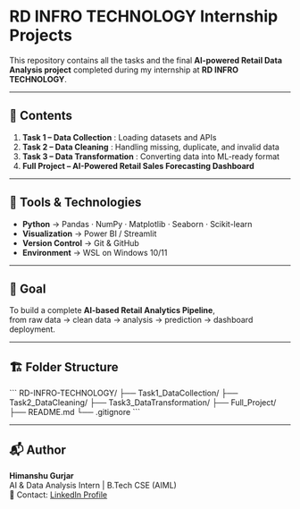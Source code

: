 # RD INFRO TECHNOLOGY Internship Projects

This repository contains all the tasks and the final **AI-powered Retail Data Analysis project** completed during my internship at **RD INFRO TECHNOLOGY**.

---

## 📘 Contents
1. **Task 1 – Data Collection** : Loading datasets and APIs  
2. **Task 2 – Data Cleaning** : Handling missing, duplicate, and invalid data  
3. **Task 3 – Data Transformation** : Converting data into ML-ready format  
4. **Full Project – AI-Powered Retail Sales Forecasting Dashboard**

---

## 🧠 Tools & Technologies
- **Python** → Pandas · NumPy · Matplotlib · Seaborn · Scikit-learn  
- **Visualization** → Power BI / Streamlit  
- **Version Control** → Git & GitHub  
- **Environment** → WSL on Windows 10/11  

---

## 🚀 Goal
To build a complete **AI-based Retail Analytics Pipeline**,  
from raw data → clean data → analysis → prediction → dashboard deployment.

---

## 🏗️ Folder Structure
\`\`\`
RD-INFRO-TECHNOLOGY/
├── Task1_DataCollection/
├── Task2_DataCleaning/
├── Task3_DataTransformation/
├── Full_Project/
├── README.md
└── .gitignore
\`\`\`

---

## 📬 Author
**Himanshu Gurjar**  
AI & Data Analysis Intern | B.Tech CSE (AIML)  
📧 Contact: [LinkedIn Profile](https://www.linkedin.com/in/himanshu-gurjar-095b922b3/)
